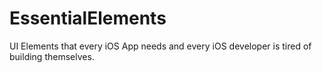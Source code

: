 # EssentialElements
UI Elements that every iOS App needs and every iOS developer is tired of building themselves.
